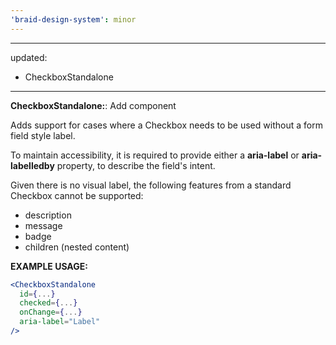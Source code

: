 ```yaml
---
'braid-design-system': minor
---
```


---
updated:
  - CheckboxStandalone
---

**CheckboxStandalone:**: Add component

Adds support for cases where a Checkbox needs to be used without a form field style label.

To maintain accessibility, it is required to provide either a **aria-label** or **aria-labelledby** property, to describe the field's intent.

Given there is no visual label, the following features from a standard Checkbox cannot be supported:
- description
- message
- badge
- children (nested content)

**EXAMPLE USAGE:**
```jsx
<CheckboxStandalone
  id={...}
  checked={...}
  onChange={...}
  aria-label="Label"
/>
```

